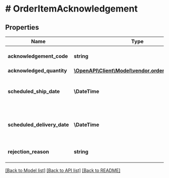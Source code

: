 # # OrderItemAcknowledgement

## Properties

Name | Type | Description | Notes
------------ | ------------- | ------------- | -------------
**acknowledgement_code** | **string** | This indicates the acknowledgement code. |
**acknowledged_quantity** | [**\OpenAPI\Client\Model\vendor.orders\ItemQuantity**](ItemQuantity.md) |  |
**scheduled_ship_date** | **\DateTime** | Estimated ship date per line item. Must be in ISO-8601 date/time format. | [optional]
**scheduled_delivery_date** | **\DateTime** | Estimated delivery date per line item. Must be in ISO-8601 date/time format. | [optional]
**rejection_reason** | **string** | Indicates the reason for rejection. | [optional]

[[Back to Model list]](../../README.md#models) [[Back to API list]](../../README.md#endpoints) [[Back to README]](../../README.md)
